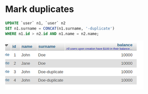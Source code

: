 # Mark duplicates

```sql
UPDATE `user` n1, `user` n2
SET n1.surname = CONCAT(n1.surname, '-duplicate')
WHERE n1.id > n2.id AND n1.name = n2.name;
```

![duplic.png](duplic.png)
